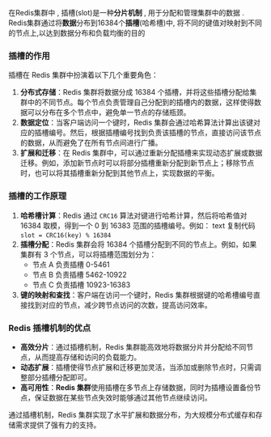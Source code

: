 在Redis集群中 , 插槽(slot)是一种**分片机制** , 用于分配和管理集群中的数据 . Redis集群通过将**数据**分布到16384个**插槽**(哈希槽)中, 将不同的键值对映射到不同的节点上,以达到数据分布和负载均衡的目的
### 插槽的作用
插槽在 Redis 集群中扮演着以下几个重要角色：
1. **分布式存储**：Redis 集群将数据分成 16384 个插槽，并将这些插槽分配给集群中的不同节点。每个节点负责管理自己分配到的插槽内的数据，这样使得数据可以分布在多个节点中，避免单一节点的存储瓶颈。
2. **数据定位**：当客户端访问一个键时，Redis 集群会通过哈希算法计算出该键对应的插槽编号。然后，根据插槽编号找到负责该插槽的节点，直接访问该节点的数据，从而避免了在所有节点间进行广播。
3. **扩展和迁移**：在 Redis 集群中，可以通过重新分配插槽来实现动态扩展或数据迁移。例如，添加新节点时可以将部分插槽重新分配到新节点上；移除节点时，也可以将其插槽重新分配到其他节点上，实现数据的平衡。
### 插槽的工作原理

1. **哈希槽计算**：Redis 通过 `CRC16` 算法对键进行哈希计算，然后将哈希值对 16384 取模，得到一个 0 到 16383 范围的插槽编号。例如：
    text
    复制代码
    `slot = CRC16(key) % 16384`
2. **插槽分配**：Redis 集群会将 16384 个插槽分配到不同的节点上。例如，如果集群有 3 个节点，可以将插槽范围划分为：
    - 节点 A 负责插槽 0-5461
    - 节点 B 负责插槽 5462-10922
    - 节点 C 负责插槽 10923-16383
3. **键的映射和查找**：客户端在访问一个键时，Redis 集群根据键的哈希槽编号直接找到对应的节点，减少跨节点访问的次数，提高访问效率。
### Redis 插槽机制的优点
- **高效分片**：通过插槽机制，Redis 集群能高效地将数据分片并分配给不同节点，从而提高存储和访问的负载能力。
- **动态扩展**：插槽使得节点扩展和迁移更加灵活，当添加或删除节点时，只需调整部分插槽分配即可。
- **高可用性**：**Redis 集群**使用插槽在多节点上存储数据，同时为插槽设置备份节点，保证数据在某些节点失效时能够通过其他节点继续访问。

通过插槽机制，Redis 集群实现了水平扩展和数据分布，为大规模分布式缓存和存储需求提供了强有力的支持。